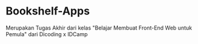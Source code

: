 # Bookshelf-Apps
Merupakan Tugas Akhir dari kelas "Belajar Membuat Front-End Web untuk Pemula" dari Dicoding x IDCamp
